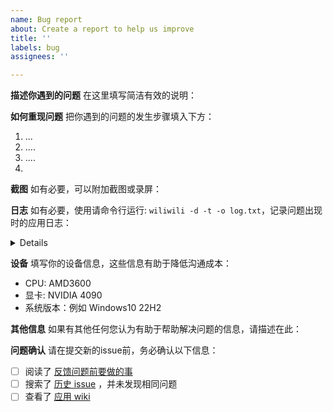 ```yaml
---
name: Bug report
about: Create a report to help us improve
title: ''
labels: bug
assignees: ''

---
```


**描述你遇到的问题**
在这里填写简洁有效的说明：

**如何重现问题**
把你遇到的问题的发生步骤填入下方：
1. ...
2. ....
3. ....
4. 

**截图**
如有必要，可以附加截图或录屏：

**日志**
如有必要，使用请命令行运行: `wiliwili -d -t -o log.txt`，记录问题出现时的应用日志：
<!-- 游戏主机出现问题，请尝试使用电脑端复现，并记录log -->

<details>

```
粘贴log在此
```

</details>

**设备**
填写你的设备信息，这些信息有助于降低沟通成本：

<!-- 如果为游戏主机，请填写主机型号与系统版本 -->

 - CPU: AMD3600
 - 显卡: NVIDIA 4090
 - 系统版本：例如 Windows10 22H2

**其他信息**
如果有其他任何您认为有助于帮助解决问题的信息，请描述在此：

**问题确认**
请在提交新的issue前，务必确认以下信息：
- [ ] 阅读了 [反馈问题前要做的事](https://github.com/xfangfang/wiliwili?tab=readme-ov-file#反馈问题前要做的事)
- [ ] 搜索了 [历史 issue](https://github.com/xfangfang/wiliwili/issues?q=is%3Aissue) ，并未发现相同问题
- [ ] 查看了 [应用 wiki](https://github.com/xfangfang/wiliwili/wiki)
